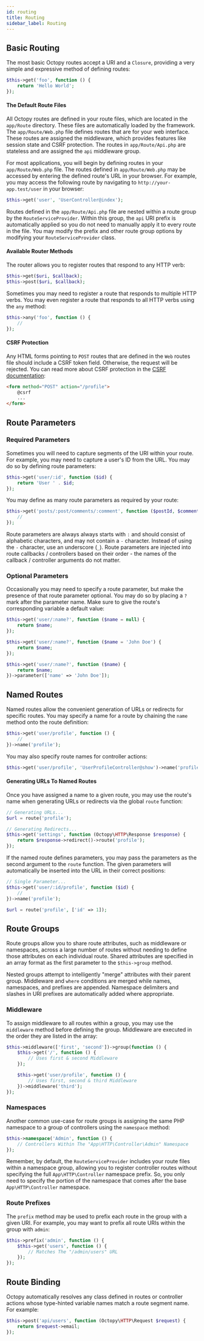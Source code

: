```yaml
---
id: routing
title: Routing
sidebar_label: Routing
---
```


## Basic Routing

The most basic Octopy routes accept a URI and a `Closure`, providing a very simple and expressive method of defining routes:

```php
$this->get('foo', function () {
    return 'Hello World';
});
```

#### The Default Route Files

All Octopy routes are defined in your route files, which are located in the `app/Route` directory. These files are automatically loaded by the framework. The `app/Route/Web.php` file defines routes that are for your web interface. These routes are assigned the middleware, which provides features like session state and CSRF protection. The routes in `app/Route/Api.php` are stateless and are assigned the `api` middleware group.

For most applications, you will begin by defining routes in your `app/Route/Web.php` file. The routes defined in `app/Route/Web.php` may be accessed by entering the defined route's URL in your browser. For example, you may access the following route by navigating to `http://your-app.test/user` in your browser:

```php
$this->get('user', 'UserController@index');
```

Routes defined in the `app/Route/Api.php` file are nested within a route group by the `RouteServiceProvider`. Within this group, the `api` URI prefix is automatically applied so you do not need to manually apply it to every route in the file. You may modify the prefix and other route group options by modifying your `RouteServiceProvider` class.

#### Available Router Methods

The router allows you to register routes that respond to any HTTP verb:

```php
$this->get($uri, $callback);
$this->post($uri, $callback);
```

Sometimes you may need to register a route that responds to multiple HTTP verbs. You may even register a route that responds to all HTTP verbs using the `any` method:

```php
$this->any('foo', function () {
    //
});
```

#### CSRF Protection

Any HTML forms pointing to `POST` routes that are defined in the `Web` routes file should include a CSRF token field. Otherwise, the request will be rejected. You can read more about CSRF protection in the [CSRF documentation](/docs/csrfprotection):

```html
<form method="POST" action="/profile">
    @csrf
    ...
</form>
```

## Route Parameters

### Required Parameters

Sometimes you will need to capture segments of the URI within your route. For example, you may need to capture a user's ID from the URL. You may do so by defining route parameters:

```php
$this->get('user/:id', function ($id) {
    return 'User ' . $id;
});
```

You may define as many route parameters as required by your route:

```php
$this->get('posts/:post/comments/:comment', function ($postId, $commentId) {
    //
});
```

Route parameters are always always starts with `:` and should consist of alphabetic characters, and may not contain a `-` character. Instead of using the `-` character, use an underscore (`_`). Route parameters are injected into route callbacks / controllers based on their order - the names of the callback / controller arguments do not matter.

### Optional Parameters

Occasionally you may need to specify a route parameter, but make the presence of that route parameter optional. You may do so by placing a `?` mark after the parameter name. Make sure to give the route's corresponding variable a default value:

```php
$this->get('user/:name?', function ($name = null) {
    return $name;
});

$this->get('user/:name?', function ($name = 'John Doe') {
    return $name;
});

$this->get('user/:name?', function ($name) {
    return $name;
})->parameter(['name' => 'John Doe']);
```

## Named Routes

Named routes allow the convenient generation of URLs or redirects for specific routes. You may specify a name for a route by chaining the `name` method onto the route definition:

```php
$this->get('user/profile', function () {
    //
})->name('profile');
```

You may also specify route names for controller actions:

```php
$this->get('user/profile', 'UserProfileController@show')->name('profile');
```

#### Generating URLs To Named Routes

Once you have assigned a name to a given route, you may use the route's name when generating URLs or redirects via the global `route` function:

```php
// Generating URLs...
$url = route('profile');

// Generating Redirects...
$this->get('settings', function (Octopy\HTTP\Response $response) {
    return $response->redirect()->route('profile');
});
```

If the named route defines parameters, you may pass the parameters as the second argument to the `route` function. The given parameters will automatically be inserted into the URL in their correct positions:

```php
// Single Parameter...
$this->get('user/:id/profile', function ($id) {
    //
})->name('profile');

$url = route('profile', ['id' => 1]);
```
## Route Groups

Route groups allow you to share route attributes, such as middleware or namespaces, across a large number of routes without needing to define those attributes on each individual route. Shared attributes are specified in an array format as the first parameter to the `$this->group` method.

Nested groups attempt to intelligently "merge" attributes with their parent group. Middleware and `where` conditions are merged while names, namespaces, and prefixes are appended. Namespace delimiters and slashes in URI prefixes are automatically added where appropriate.

### Middleware

To assign middleware to all routes within a group, you may use the `middleware` method before defining the group. Middleware are executed in the order they are listed in the array:

```php
$this->middleware(['first', 'second'])->group(function () {
    $this->get('/', function () {
        // Uses first & second Middleware
    });

    $this->get('user/profile', function () {
        // Uses first, second & third Middleware
    })->middleware('third');
});
```

### Namespaces

Another common use-case for route groups is assigning the same PHP namespace to a group of controllers using the `namespace` method:

```php
$this->namespace('Admin', function () {
    // Controllers Within The "App\HTTP\Controller\Admin" Namespace
});
```

Remember, by default, the `RouteServiceProvider` includes your route files within a namespace group, allowing you to register controller routes without specifying the full `App\HTTP\Controller` namespace prefix. So, you only need to specify the portion of the namespace that comes after the base `App\HTTP\Controller` namespace.

### Route Prefixes

The `prefix` method may be used to prefix each route in the group with a given URI. For example, you may want to prefix all route URIs within the group with `admin`:

```php
$this->prefix('admin', function () {
    $this->get('users', function () {
        // Matches The "/admin/users" URL
    });
});
```

## Route Binding

Octopy automatically resolves any class defined in routes or controller actions whose type-hinted variable names match a route segment name. For example:

```php
$this->post('api/users', function (Octopy\HTTP\Request $request) {
    return $request->email;
});
```